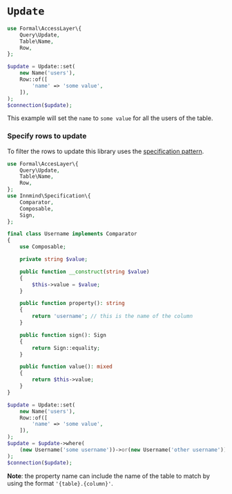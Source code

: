 # `Update`

```php
use Formal\AccessLayer\{
    Query\Update,
    Table\Name,
    Row,
};

$update = Update::set(
    new Name('users'),
    Row::of([
        'name' => 'some value',
    ]),
);
$connection($update);
```

This example will set the `name` to `some value` for all the users of the table.

### Specify rows to update

To filter the rows to update this library uses the [specification pattern](https://github.com/innmind/specification).

```php
use Formal\AccesLayer\{
    Query\Update,
    Table\Name,
    Row,
};
use Innmind\Specification\{
    Comparator,
    Composable,
    Sign,
};

final class Username implements Comparator
{
    use Composable;

    private string $value;

    public function __construct(string $value)
    {
        $this->value = $value;
    }

    public function property(): string
    {
        return 'username'; // this is the name of the column
    }

    public function sign(): Sign
    {
        return Sign::equality;
    }

    public function value(): mixed
    {
        return $this->value;
    }
}

$update = Update::set(
    new Name('users'),
    Row::of([
        'name' => 'some value',
    ]),
);
$update = $update->where(
    (new Username('some username'))->or(new Username('other username')),
);
$connection($update);
```

**Note**: the property name can include the name of the table to match by using the format `'{table}.{column}'`.

